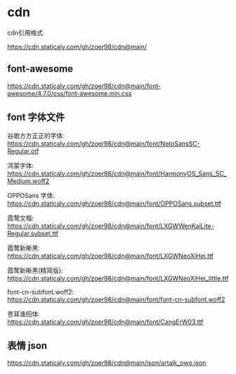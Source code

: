  # cdn

cdn引用格式  

https://cdn.staticaly.com/gh/zoer98/cdn@main/

## font-awesome

https://cdn.staticaly.com/gh/zoer98/cdn@main/font-awesome/4.7.0/css/font-awesome.min.css


## font 字体文件

谷歌方方正正的字体: https://cdn.staticaly.com/gh/zoer98/cdn@main/font/NotoSansSC-Regular.otf

鸿蒙字体: https://cdn.staticaly.com/gh/zoer98/cdn@main/font/HarmonyOS_Sans_SC_Medium.woff2

OPPOSans 字体: https://cdn.staticaly.com/gh/zoer98/cdn@main/font/OPPOSans.subset.ttf

霞鹜文楷: https://cdn.staticaly.com/gh/zoer98/cdn@main/font/LXGWWenKaiLite-Regular.subset.ttf

霞鹜新晰黑: https://cdn.staticaly.com/gh/zoer98/cdn@main/font/LXGWNeoXiHei.ttf

霞鹜新晰黑(精简版): https://cdn.staticaly.com/gh/zoer98/cdn@main/font/LXGWNeoXiHei_little.ttf

font-cn-subfont.woff2: https://cdn.staticaly.com/gh/zoer98/cdn@main/font/font-cn-subfont.woff2

苍耳渔阳体: https://cdn.staticaly.com/gh/zoer98/cdn@main/font/CangErW03.ttf


## 表情 json

https://cdn.staticaly.com/gh/zoer98/cdn@main/json/artalk_owo.json



